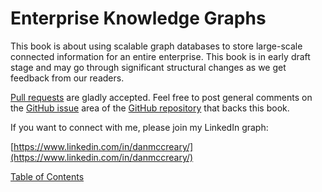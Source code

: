 # Enterprise Knowledge Graphs

This book is about using scalable graph databases to store large-scale connected information for an entire enterprise.  This book is in early draft stage and may go through significant structural changes as we get feedback from our readers.

[Pull requests](https://guides.github.com/activities/hello-world/#pr) are gladly accepted.  Feel free to post general comments on the [GitHub issue](https://github.com/dmccreary/ekg-book/issues) area of the [GitHub repository](https://github.com/dmccreary/ekg-book) that backs this book.

If you want to connect with me, please join my LinkedIn graph:

[https://www.linkedin.com/in/danmccreary/](https://www.linkedin.com/in/danmccreary/)

[Table of Contents](table-of-contents.md)

